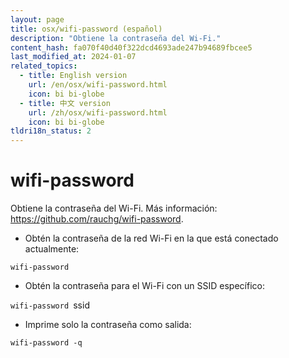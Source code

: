 ```yaml
---
layout: page
title: osx/wifi-password (español)
description: "Obtiene la contraseña del Wi-Fi."
content_hash: fa070f40d40f322dcd4693ade247b94689fbcee5
last_modified_at: 2024-01-07
related_topics:
  - title: English version
    url: /en/osx/wifi-password.html
    icon: bi bi-globe
  - title: 中文 version
    url: /zh/osx/wifi-password.html
    icon: bi bi-globe
tldri18n_status: 2
---
```

# wifi-password

Obtiene la contraseña del Wi-Fi.
Más información: <https://github.com/rauchg/wifi-password>.

- Obtén la contraseña de la red Wi-Fi en la que está conectado actualmente:

`wifi-password`

- Obtén la contraseña para el Wi-Fi con un SSID específico:

`wifi-password `<span class="tldr-var badge badge-pill bg-dark-lm bg-white-dm text-white-lm text-dark-dm font-weight-bold">ssid</span>

- Imprime solo la contraseña como salida:

`wifi-password -q`

